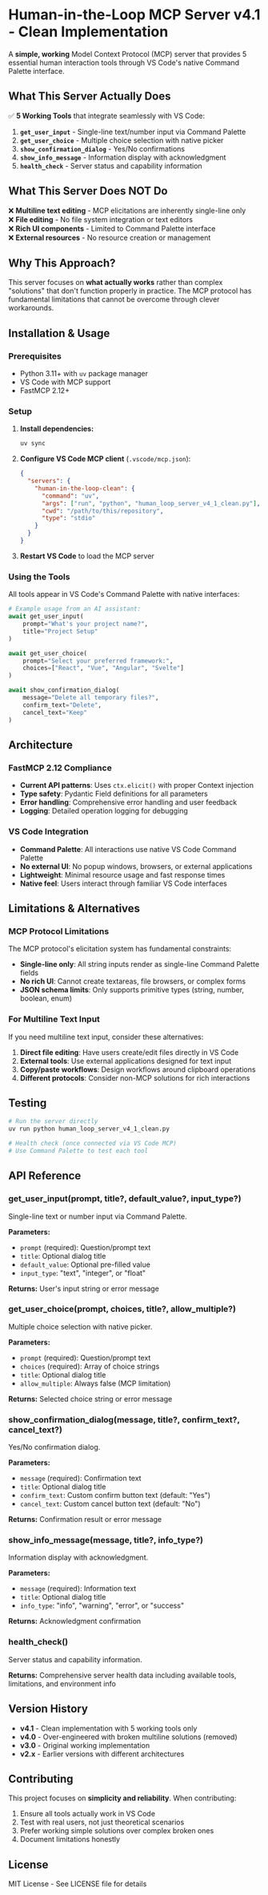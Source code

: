 # Human-in-the-Loop MCP Server v4.1 - Clean Implementation

A **simple, working** Model Context Protocol (MCP) server that provides 5 essential human interaction tools through VS Code's native Command Palette interface.

## What This Server Actually Does

✅ **5 Working Tools** that integrate seamlessly with VS Code:

1. **`get_user_input`** - Single-line text/number input via Command Palette
2. **`get_user_choice`** - Multiple choice selection with native picker
3. **`show_confirmation_dialog`** - Yes/No confirmations  
4. **`show_info_message`** - Information display with acknowledgment
5. **`health_check`** - Server status and capability information

## What This Server Does NOT Do

❌ **Multiline text editing** - MCP elicitations are inherently single-line only  
❌ **File editing** - No file system integration or text editors  
❌ **Rich UI components** - Limited to Command Palette interface  
❌ **External resources** - No resource creation or management  

## Why This Approach?

This server focuses on **what actually works** rather than complex "solutions" that don't function properly in practice. The MCP protocol has fundamental limitations that cannot be overcome through clever workarounds.

## Installation & Usage

### Prerequisites

- Python 3.11+ with `uv` package manager
- VS Code with MCP support
- FastMCP 2.12+

### Setup

1. **Install dependencies:**
   ```bash
   uv sync
   ```

2. **Configure VS Code MCP client** (`.vscode/mcp.json`):
   ```json
   {
     "servers": {
       "human-in-the-loop-clean": {
         "command": "uv",
         "args": ["run", "python", "human_loop_server_v4_1_clean.py"],
         "cwd": "/path/to/this/repository",
         "type": "stdio"
       }
     }
   }
   ```

3. **Restart VS Code** to load the MCP server

### Using the Tools

All tools appear in VS Code's Command Palette with native interfaces:

```python
# Example usage from an AI assistant:
await get_user_input(
    prompt="What's your project name?",
    title="Project Setup"
)

await get_user_choice(
    prompt="Select your preferred framework:",
    choices=["React", "Vue", "Angular", "Svelte"]
)

await show_confirmation_dialog(
    message="Delete all temporary files?",
    confirm_text="Delete",
    cancel_text="Keep"
)
```

## Architecture

### FastMCP 2.12 Compliance

- **Current API patterns**: Uses `ctx.elicit()` with proper Context injection
- **Type safety**: Pydantic Field definitions for all parameters
- **Error handling**: Comprehensive error handling and user feedback
- **Logging**: Detailed operation logging for debugging

### VS Code Integration

- **Command Palette**: All interactions use native VS Code Command Palette
- **No external UI**: No popup windows, browsers, or external applications
- **Lightweight**: Minimal resource usage and fast response times
- **Native feel**: Users interact through familiar VS Code interfaces

## Limitations & Alternatives

### MCP Protocol Limitations

The MCP protocol's elicitation system has fundamental constraints:

- **Single-line only**: All string inputs render as single-line Command Palette fields
- **No rich UI**: Cannot create textareas, file browsers, or complex forms
- **JSON schema limits**: Only supports primitive types (string, number, boolean, enum)

### For Multiline Text Input

If you need multiline text input, consider these alternatives:

1. **Direct file editing**: Have users create/edit files directly in VS Code
2. **External tools**: Use external applications designed for text input
3. **Copy/paste workflows**: Design workflows around clipboard operations
4. **Different protocols**: Consider non-MCP solutions for rich interactions

## Testing

```bash
# Run the server directly
uv run python human_loop_server_v4_1_clean.py

# Health check (once connected via VS Code MCP)
# Use Command Palette to test each tool
```

## API Reference

### get_user_input(prompt, title?, default_value?, input_type?)

Single-line text or number input via Command Palette.

**Parameters:**

- `prompt` (required): Question/prompt text
- `title`: Optional dialog title
- `default_value`: Optional pre-filled value
- `input_type`: "text", "integer", or "float"

**Returns:** User's input string or error message

### get_user_choice(prompt, choices, title?, allow_multiple?)

Multiple choice selection with native picker.

**Parameters:**

- `prompt` (required): Question/prompt text
- `choices` (required): Array of choice strings
- `title`: Optional dialog title
- `allow_multiple`: Always false (MCP limitation)

**Returns:** Selected choice string or error message

### show_confirmation_dialog(message, title?, confirm_text?, cancel_text?)

Yes/No confirmation dialog.

**Parameters:**

- `message` (required): Confirmation text
- `title`: Optional dialog title
- `confirm_text`: Custom confirm button text (default: "Yes")
- `cancel_text`: Custom cancel button text (default: "No")

**Returns:** Confirmation result or error message

### show_info_message(message, title?, info_type?)

Information display with acknowledgment.

**Parameters:**

- `message` (required): Information text
- `title`: Optional dialog title
- `info_type`: "info", "warning", "error", or "success"

**Returns:** Acknowledgment confirmation

### health_check()

Server status and capability information.

**Returns:** Comprehensive server health data including available tools, limitations, and environment info

## Version History

- **v4.1** - Clean implementation with 5 working tools only
- **v4.0** - Over-engineered with broken multiline solutions (removed)
- **v3.0** - Original working implementation
- **v2.x** - Earlier versions with different architectures

## Contributing

This project focuses on **simplicity and reliability**. When contributing:

1. Ensure all tools actually work in VS Code
2. Test with real users, not just theoretical scenarios
3. Prefer working simple solutions over complex broken ones
4. Document limitations honestly

## License

MIT License - See LICENSE file for details
